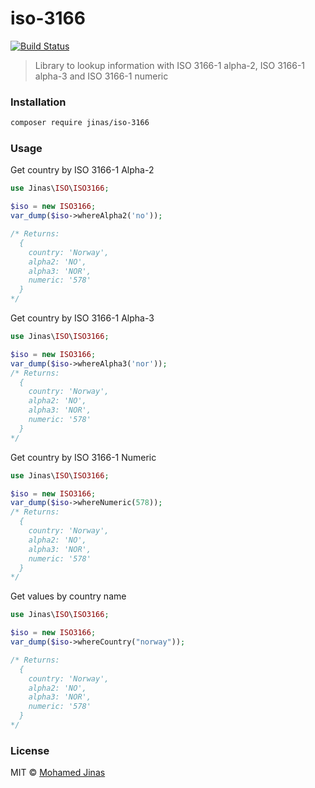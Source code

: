 # iso-3166
[![Build Status](https://travis-ci.org/jinas123/iso-3166.svg?branch=master)](https://travis-ci.org/jinas123/iso-3166)

> Library to lookup information with ISO 3166-1 alpha-2, ISO 3166-1 alpha-3 and ISO 3166-1 numeric



### Installation
```bash
composer require jinas/iso-3166
```

### Usage
Get country by ISO 3166-1 Alpha-2
```php
use Jinas\ISO\ISO3166;

$iso = new ISO3166;
var_dump($iso->whereAlpha2('no'));

/* Returns:
  {
    country: 'Norway',
    alpha2: 'NO',
    alpha3: 'NOR',
    numeric: '578'
  }
*/
```

Get country by ISO 3166-1 Alpha-3
```php
use Jinas\ISO\ISO3166;

$iso = new ISO3166;
var_dump($iso->whereAlpha3('nor'));
/* Returns:
  {
    country: 'Norway',
    alpha2: 'NO',
    alpha3: 'NOR',
    numeric: '578'
  }
*/
```

Get country by ISO 3166-1 Numeric
```php
use Jinas\ISO\ISO3166;

$iso = new ISO3166;
var_dump($iso->whereNumeric(578));
/* Returns:
  {
    country: 'Norway',
    alpha2: 'NO',
    alpha3: 'NOR',
    numeric: '578'
  }
*/
```

Get values  by country name
```php
use Jinas\ISO\ISO3166;

$iso = new ISO3166;
var_dump($iso->whereCountry("norway"));

/* Returns:
  {
    country: 'Norway',
    alpha2: 'NO',
    alpha3: 'NOR',
    numeric: '578'
  }
*/
```

### License
MIT © [Mohamed Jinas](https://jinas.me)
